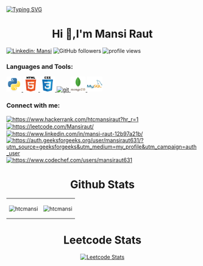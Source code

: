 [![Typing SVG](https://readme-typing-svg.herokuapp.com?lines=Welcome+to+my+GitHub+account)](https://git.io/typing-svg) 

<h1 align="center">Hi 👋,I'm Mansi Raut </h1>

[![Linkedin: Mansi](https://img.shields.io/badge/-Mansi-blue?style=flat-square&logo=Linkedin&logoColor=white&link=https://www.linkedin.com/in/mansi-raut-12b97a21b/)](https://www.linkedin.com/in/mansi-raut-12b97a21b/)
![GitHub followers](https://img.shields.io/github/followers/htcmansi?label=Follow&style=social)
<img alt = "profile views" src="https://komarev.com/ghpvc/?username=htcmansi&color=brightgreen">

<!--
**htcmansi/htcmansi** is a ✨ _special_ ✨ repository because its `README.md` (this file) appears on your GitHub profile. 
-->

<h3 align="left">Languages and Tools:</h3>
<p align="left"> <a href="https://www.python.org" target="_blank" rel="noreferrer"> <img src="https://raw.githubusercontent.com/devicons/devicon/master/icons/python/python-original.svg" alt="python" width="40" height="40"/> </a> <a href="https://www.w3.org/html/" target="_blank" rel="noreferrer"> <img src="https://raw.githubusercontent.com/devicons/devicon/master/icons/html5/html5-original-wordmark.svg" alt="html5" width="40" height="40"/> </a> <a href="https://www.w3schools.com/css/" target="_blank" rel="noreferrer"> <img src="https://raw.githubusercontent.com/devicons/devicon/master/icons/css3/css3-original-wordmark.svg" alt="css3" width="40" height="40"/> </a> <a href="https://git-scm.com/" target="_blank" rel="noreferrer"> <img src="https://www.vectorlogo.zone/logos/git-scm/git-scm-icon.svg" alt="git" width="40" height="40"/> </a> <a href="https://www.mongodb.com/" target="_blank" rel="noreferrer"> <img src="https://raw.githubusercontent.com/devicons/devicon/master/icons/mongodb/mongodb-original-wordmark.svg" alt="mongodb" width="40" height="40"/> </a> <a href="https://www.mysql.com/" target="_blank" rel="noreferrer"> <img src="https://raw.githubusercontent.com/devicons/devicon/master/icons/mysql/mysql-original-wordmark.svg" alt="mysql" width="40" height="40"/> </a> </p>

<h3 align="left">Connect with me:</h3>
<p align="left">
<a href="https://www.hackerrank.com/htcmansiraut?hr_r=1" target="blank"><img align="center" src="https://raw.githubusercontent.com/rahuldkjain/github-profile-readme-generator/master/src/images/icons/Social/hackerrank.svg" alt="https://www.hackerrank.com/htcmansiraut?hr_r=1" height="30" width="40" /></a>
<a href="https://leetcode.com/Mansiraut/" target="blank"><img align="center" src="https://raw.githubusercontent.com/rahuldkjain/github-profile-readme-generator/master/src/images/icons/Social/leet-code.svg" alt="https://leetcode.com/Mansiraut/" height="30" width="40" /></a>
<a href="https://www.linkedin.com/in/mansi-raut-12b97a21b/" target="blank"><img align="center" src="https://raw.githubusercontent.com/rahuldkjain/github-profile-readme-generator/master/src/images/icons/Social/linked-in-alt.svg" alt="https://www.linkedin.com/in/mansi-raut-12b97a21b/" height="30" width="40" /></a>
<a href="https://auth.geeksforgeeks.org/user/mansiraut631/?utm_source=geeksforgeeks&utm_medium=my_profile&utm_campaign=auth_user" target="blank"><img align="center" src="https://raw.githubusercontent.com/rahuldkjain/github-profile-readme-generator/master/src/images/icons/Social/geeks-for-geeks.svg" alt="https://auth.geeksforgeeks.org/user/mansiraut631/?utm_source=geeksforgeeks&utm_medium=my_profile&utm_campaign=auth_user" height="30" width="40" /></a>
<a href="https://www.codechef.com/users/mansiraut631" target="blank"><img align="center" src="https://cdn.jsdelivr.net/npm/simple-icons@3.1.0/icons/codechef.svg" alt="https://www.codechef.com/users/mansiraut631" height="30" width="40" /></a>
</p>

<h1 align="center">Github Stats</h1>

<table>
  <tr>
    <td><p><img align="center" src="https://github-readme-streak-stats.herokuapp.com/?user=htcmansi&show_icons=true&theme=dark&locale=en" alt="htcmansi" /></p>
</td>
    <td><p><img align="center" src="https://github-readme-stats.vercel.app/api/top-langs?username=htcmansi&show_icons=true&theme=dark&locale=en&layout=compact" alt="htcmansi"/></p>
</td>
  </tr>
</table>

<h1 align="center">Leetcode Stats</h1>
<div align="center">
  
 <div>
 
  [![Leetcode Stats](https://leetcard.jacoblin.cool/Mansiraut?ext=activity)](https://leetcode.com/Mansiraut/) 
   <!-- ![](https://leetcard.jacoblin.cool/Mansiraut?ext=heatmap) -->


